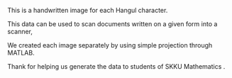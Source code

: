 This is a handwritten image for each Hangul character.

This data can be used to scan documents written on a given form into a scanner,

We created each image separately by using simple projection through MATLAB.

Thank for helping us generate the data to students of SKKU Mathematics .



